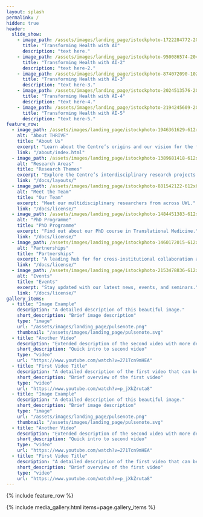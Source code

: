 ```yaml
---
layout: splash
permalink: /
hidden: true
header:
  slide_show:
    - image_path: /assets/images/landing_page/istockphoto-1722284772-2048x2048.jpg
      title: "Transforming Health with AI"
      description: "text here."
    - image_path: /assets/images/landing_page/istockphoto-950086574-2048x2048.jpg
      title: "Transforming Health with AI-2"
      description: "text here-2."
    - image_path: /assets/images/landing_page/istockphoto-874072090-1024x1024.jpg
      title: "Transforming Health with AI-3"
      description: "text here-3."
    - image_path: /assets/images/landing_page/istockphoto-2024513576-2048x2048.jpg
      title: "Transforming Health with AI-4"
      description: "text here-4."
    - image_path: /assets/images/landing_page/istockphoto-2194245609-2048x2048.jpg
      title: "Transforming Health with AI-5"
      description: "text here-5."
feature_row:
  - image_path: /assets/images/landing_page/istockphoto-1946361629-612x612.jpg
    alt: "About THRIVE"
    title: "About Us"
    excerpt: "Learn about the Centre’s origins and our vision for the future."
    link: "/about/index.html"
  - image_path: /assets/images/landing_page/istockphoto-1389681418-612x612.jpg
    alt: "Research Areas"
    title: "Research Themes"
    excerpt: "Explore the Centre’s interdisciplinary research projects."
    link: "/docs/layouts/"
  - image_path: /assets/images/landing_page/istockphoto-881542122-612x612.jpg
    alt: "Meet the Team"
    title: "Our Team"
    excerpt: "Meet our multidisciplinary researchers from across UWL."
    link: "/docs/license/"
  - image_path: /assets/images/landing_page/istockphoto-1484451383-612x612.jpg
    alt: "PhD Programme"
    title: "PhD Programme"
    excerpt: "Find out about our PhD course in Translational Medicine."
    link: "/docs/license/"
  - image_path: /assets/images/landing_page/istockphoto-1460172015-612x612.jpg
    alt: "Partnerships"
    title: "Partnerships"
    excerpt: "A leading hub for for cross-institutional collaboration and impact-driven innovation."
    link: "/docs/license/"
  - image_path: /assets/images/landing_page/istockphoto-2153478836-612x612.jpg
    alt: "Events"
    title: "Events"
    excerpt: "Stay updated with our latest news, events, and seminars."
    link: "/docs/license/"
gallery_items:
  - title: "Image Example"
    description: "A detailed description of this beautiful image."
    short_description: "Brief image description"
    type: "image"
    url: "/assets/images/landing_page/pulsenote.png"
    thumbnail: "/assets/images/landing_page/pulsenote.svg"
  - title: "Another Video"
    description: "Extended description of the second video with more details."
    short_description: "Quick intro to second video"
    type: "video"
    url: "https://www.youtube.com/watch?v=271Tcn9mHEA"
  - title: "First Video Title"
    description: "A detailed description of the first video that can be much longer than the short description."
    short_description: "Brief overview of the first video"
    type: "video"
    url: "https://www.youtube.com/watch?v=p_jXkZruta8"
  - title: "Image Example"
    description: "A detailed description of this beautiful image."
    short_description: "Brief image description"
    type: "image"
    url: "/assets/images/landing_page/pulsenote.png"
    thumbnail: "/assets/images/landing_page/pulsenote.svg"
  - title: "Another Video"
    description: "Extended description of the second video with more details."
    short_description: "Quick intro to second video"
    type: "video"
    url: "https://www.youtube.com/watch?v=271Tcn9mHEA"
  - title: "First Video Title"
    description: "A detailed description of the first video that can be much longer than the short description."
    short_description: "Brief overview of the first video"
    type: "video"
    url: "https://www.youtube.com/watch?v=p_jXkZruta8"
---
```


{% include feature_row %}

{% include media_gallery.html items=page.gallery_items %}
